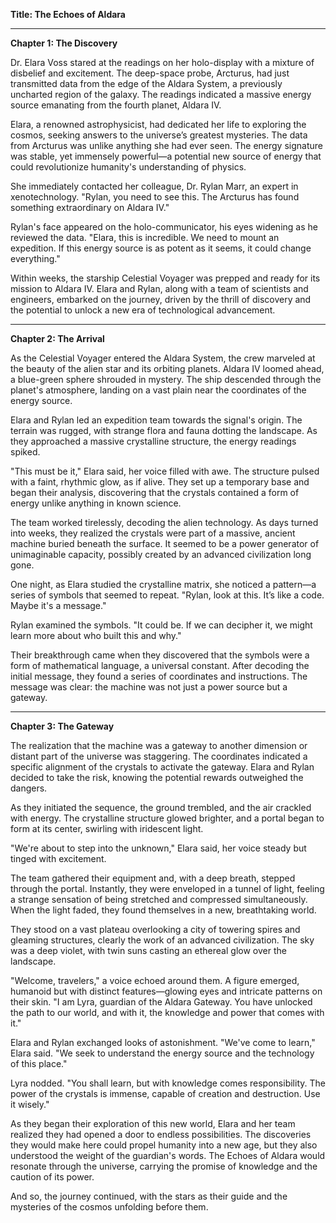 **Title: The Echoes of Aldara**

---

**Chapter 1: The Discovery**

Dr. Elara Voss stared at the readings on her holo-display with a mixture of disbelief and excitement. The deep-space probe, Arcturus, had just transmitted data from the edge of the Aldara System, a previously uncharted region of the galaxy. The readings indicated a massive energy source emanating from the fourth planet, Aldara IV.

Elara, a renowned astrophysicist, had dedicated her life to exploring the cosmos, seeking answers to the universe’s greatest mysteries. The data from Arcturus was unlike anything she had ever seen. The energy signature was stable, yet immensely powerful—a potential new source of energy that could revolutionize humanity's understanding of physics.

She immediately contacted her colleague, Dr. Rylan Marr, an expert in xenotechnology. "Rylan, you need to see this. The Arcturus has found something extraordinary on Aldara IV."

Rylan's face appeared on the holo-communicator, his eyes widening as he reviewed the data. "Elara, this is incredible. We need to mount an expedition. If this energy source is as potent as it seems, it could change everything."

Within weeks, the starship Celestial Voyager was prepped and ready for its mission to Aldara IV. Elara and Rylan, along with a team of scientists and engineers, embarked on the journey, driven by the thrill of discovery and the potential to unlock a new era of technological advancement.

---

**Chapter 2: The Arrival**

As the Celestial Voyager entered the Aldara System, the crew marveled at the beauty of the alien star and its orbiting planets. Aldara IV loomed ahead, a blue-green sphere shrouded in mystery. The ship descended through the planet's atmosphere, landing on a vast plain near the coordinates of the energy source.

Elara and Rylan led an expedition team towards the signal's origin. The terrain was rugged, with strange flora and fauna dotting the landscape. As they approached a massive crystalline structure, the energy readings spiked.

"This must be it," Elara said, her voice filled with awe. The structure pulsed with a faint, rhythmic glow, as if alive. They set up a temporary base and began their analysis, discovering that the crystals contained a form of energy unlike anything in known science.

The team worked tirelessly, decoding the alien technology. As days turned into weeks, they realized the crystals were part of a massive, ancient machine buried beneath the surface. It seemed to be a power generator of unimaginable capacity, possibly created by an advanced civilization long gone.

One night, as Elara studied the crystalline matrix, she noticed a pattern—a series of symbols that seemed to repeat. "Rylan, look at this. It’s like a code. Maybe it's a message."

Rylan examined the symbols. "It could be. If we can decipher it, we might learn more about who built this and why."

Their breakthrough came when they discovered that the symbols were a form of mathematical language, a universal constant. After decoding the initial message, they found a series of coordinates and instructions. The message was clear: the machine was not just a power source but a gateway.

---

**Chapter 3: The Gateway**

The realization that the machine was a gateway to another dimension or distant part of the universe was staggering. The coordinates indicated a specific alignment of the crystals to activate the gateway. Elara and Rylan decided to take the risk, knowing the potential rewards outweighed the dangers.

As they initiated the sequence, the ground trembled, and the air crackled with energy. The crystalline structure glowed brighter, and a portal began to form at its center, swirling with iridescent light.

"We're about to step into the unknown," Elara said, her voice steady but tinged with excitement.

The team gathered their equipment and, with a deep breath, stepped through the portal. Instantly, they were enveloped in a tunnel of light, feeling a strange sensation of being stretched and compressed simultaneously. When the light faded, they found themselves in a new, breathtaking world.

They stood on a vast plateau overlooking a city of towering spires and gleaming structures, clearly the work of an advanced civilization. The sky was a deep violet, with twin suns casting an ethereal glow over the landscape.

"Welcome, travelers," a voice echoed around them. A figure emerged, humanoid but with distinct features—glowing eyes and intricate patterns on their skin. "I am Lyra, guardian of the Aldara Gateway. You have unlocked the path to our world, and with it, the knowledge and power that comes with it."

Elara and Rylan exchanged looks of astonishment. "We've come to learn," Elara said. "We seek to understand the energy source and the technology of this place."

Lyra nodded. "You shall learn, but with knowledge comes responsibility. The power of the crystals is immense, capable of creation and destruction. Use it wisely."

As they began their exploration of this new world, Elara and her team realized they had opened a door to endless possibilities. The discoveries they would make here could propel humanity into a new age, but they also understood the weight of the guardian's words. The Echoes of Aldara would resonate through the universe, carrying the promise of knowledge and the caution of its power.

And so, the journey continued, with the stars as their guide and the mysteries of the cosmos unfolding before them.
